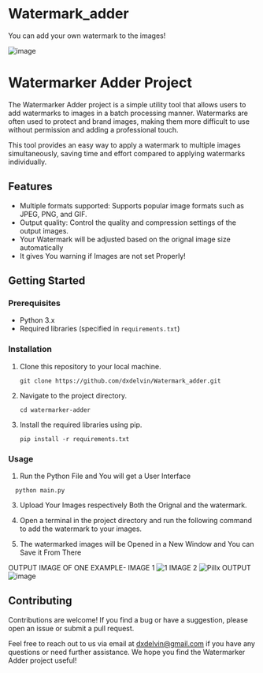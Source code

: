 # Watermark_adder
You can add your own watermark to the images!

![image](https://github.com/dxdelvin/Watermark_adder/assets/61946291/12f20daa-8c76-44ab-8f49-ce1acf7b7d9d)

# Watermarker Adder Project

The Watermarker Adder project is a simple utility tool that allows users to add watermarks to images in a batch processing manner. Watermarks are often used to protect and brand images, making them more difficult to use without permission and adding a professional touch.

This tool provides an easy way to apply a watermark to multiple images simultaneously, saving time and effort compared to applying watermarks individually.

## Features
- Multiple formats supported: Supports popular image formats such as JPEG, PNG, and GIF.
- Output quality: Control the quality and compression settings of the output images.
- Your Watermark will be adjusted based on the orignal image size automatically
- It gives You warning if Images are not set Properly!

## Getting Started

### Prerequisites

- Python 3.x
- Required libraries (specified in `requirements.txt`)

### Installation

1. Clone this repository to your local machine.
   ```
   git clone https://github.com/dxdelvin/Watermark_adder.git
   ```

2. Navigate to the project directory.
   ```
   cd watermarker-adder
   ```

3. Install the required libraries using pip.
   ```
   pip install -r requirements.txt
   ```

### Usage

1. Run the Python File and You will get a User Interface
 ```
   python main.py
   ```

3. Upload Your Images respectively Both the Orignal and the watermark.

4. Open a terminal in the project directory and run the following command to add the watermark to your images.

5. The watermarked images will be Opened in a New Window and You can Save it From There

OUTPUT IMAGE OF ONE EXAMPLE- 
IMAGE 1
![1](https://github.com/dxdelvin/Watermark_adder/assets/61946291/1f6b25bf-1e24-4085-9725-a4b5437370d3)
IMAGE 2
![Pillx](https://github.com/dxdelvin/Watermark_adder/assets/61946291/6c9aa5a5-7ce0-4ec9-b319-8c730efd030c)
OUTPUT
![image](https://github.com/dxdelvin/Watermark_adder/assets/61946291/29fb738c-7385-4c55-9f36-38c123426309)


## Contributing

Contributions are welcome! If you find a bug or have a suggestion, please open an issue or submit a pull request.

Feel free to reach out to us via email at dxdelvin@gmail.com if you have any questions or need further assistance. We hope you find the Watermarker Adder project useful!
